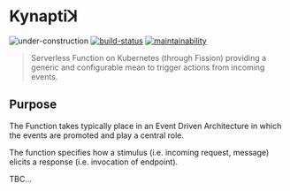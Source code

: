 Kynaptiꓘ
========

![under-construction](https://img.shields.io/badge/%F0%9F%9A%A7-under%20construction-important)
[![build-status](https://travis-ci.org/ccamel/kynaptik.svg?branch=master)](https://travis-ci.org/ccamel/kynaptik)
[![maintainability](https://api.codeclimate.com/v1/badges/bb38e3df1b0591b4d1ef/maintainability)](https://codeclimate.com/github/ccamel/kynaptik/maintainability)

> Serverless Function on Kubernetes (through Fission) providing a generic and configurable mean to trigger actions from incoming events.

## Purpose

The Function takes typically place in an Event Driven Architecture in which the events are promoted and play a central role.

The function specifies how a stimulus (i.e. incoming request, message) elicits a response (i.e. invocation of endpoint).

TBC...

